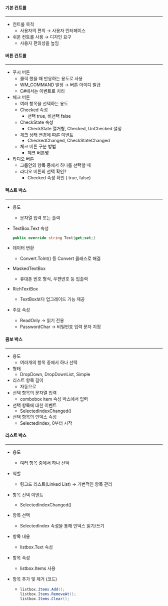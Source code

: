 #### 기본 컨트롤

------

- 컨트롤 목적
  - 사용자의 편의 → 사용자 인터페이스
- 쉬운 컨트롤 사용 → 디자인 요구
  - 사용자 편의성을 높임



#### 버튼 컨트롤

------

- 푸시 버튼
  - 클릭 했을 때 반응하는 용도로 사용
  - WM_COMMAND 발생 → 버튼 아이디 발급
  - C#에서는 이벤트로 처리
- 체크 버튼
  - 여러 항목을 선택하는 용도
  - Checked 속성
    - 선택 true, 비선택 false
  - CheckState 속성
    - CheckState 열거형, Checked, UnChecked 설정
  - 체크 상태 변경에 따른 이벤트
    - CheckedChanged, CheckStateChanged
  - 체크 버튼 구분 방법
    - 체크 버튼명
- 라디오 버튼
  - 그룹안의 항목 중에서 하나를 선택할 때
  - 라디오 버튼의 선택 확인?
    - Checked 속성 확인 ( true, false)



#### 텍스트 박스

------

- 용도

  - 문자열 입력 또는 출력

- TextBox.Text 속성

  ```c#
  public override string Text{get;set;}
  ```

- 데이터 변환

  - Convert.ToInt() 등 Convert 클래스로 해결

- MaskedTextBox

  - 휴대폰 번호 형식, 우편번호 등 입출력

- RichTextBox

  - TextBox보다 업그레이드 기능 제공

- 주요 속성

  - ReadOnly → 읽기 전용
  - PasswordChar → 비밀번호 입력 문자 지정



#### 콤보 박스

------

- 용도
  - 여러개의 항목 중에서 하나 선택
- 형태
  - DropDown, DropDownList, Simple
- 리스트 항목 길이
  - 자동으로
- 선택 항목의 문자열 입력
  - combobox item 속성 박스에서 입력
- 선택 항목에 대한 이벤트
  - SelectedIndexChanged()
- 선택 항목의 인덱스 속성
  - SelectedIndex, 0부터 시작



#### 리스트 박스

------

- 용도

  - 여러 항목 중에서 하나 선택

- 역할

  - 링크드 리스트(Linked List) → 가변적인 항목 관리

- 항목 선택 이벤트

  - SelectedIndexChanged()

- 항목 선택

  - SelectedIndex 속성을 통해 인덱스 읽기/쓰기

- 항목 내용

  - listbox.Text 속성

- 항목 속성

  - listbox.Items 사용

- 항목 추가 및 제거 (코드)

  - ```c#
    listbox.Items.Add();
    listbox.Items.RemoveAt();
    listbox.Items.Clear();
    ```